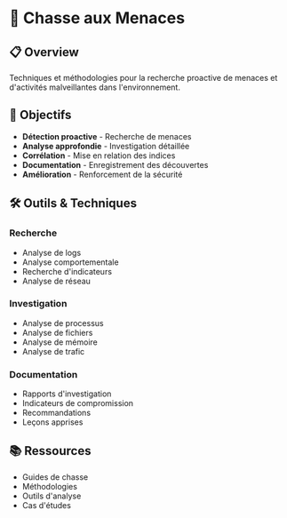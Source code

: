 # 🎯 Chasse aux Menaces

## 📋 Overview

Techniques et méthodologies pour la recherche proactive de menaces et d'activités malveillantes dans l'environnement.

## 🎯 Objectifs

- **Détection proactive** - Recherche de menaces
- **Analyse approfondie** - Investigation détaillée
- **Corrélation** - Mise en relation des indices
- **Documentation** - Enregistrement des découvertes
- **Amélioration** - Renforcement de la sécurité

## 🛠️ Outils & Techniques

### Recherche
- Analyse de logs
- Analyse comportementale
- Recherche d'indicateurs
- Analyse de réseau

### Investigation
- Analyse de processus
- Analyse de fichiers
- Analyse de mémoire
- Analyse de trafic

### Documentation
- Rapports d'investigation
- Indicateurs de compromission
- Recommandations
- Leçons apprises

## 📚 Ressources

- Guides de chasse
- Méthodologies
- Outils d'analyse
- Cas d'études 